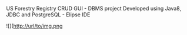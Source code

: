 US Forestry Registry CRUD GUI - DBMS project
Developed using Java8, JDBC and PostgreSQL - Elipse IDE

![]([http://url/to/img.png](https://raw.githubusercontent.com/mkhanyisig/DBMS_GUI/master/Screen%20Shot%202022-06-03%20at%202.07.27%20AM.png)
